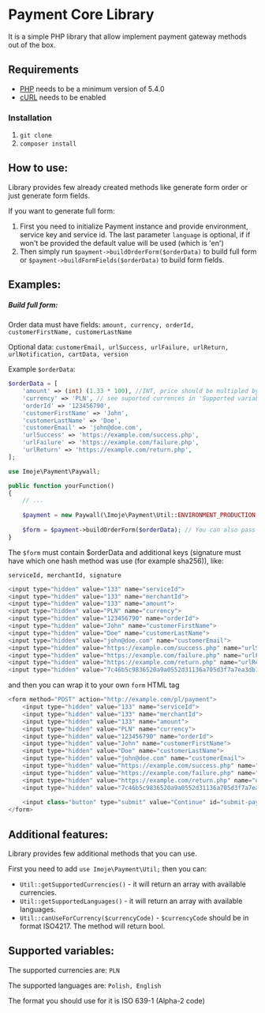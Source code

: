 # Payment Core Library

It is a simple PHP library that allow implement payment gateway methods out of the box.

## Requirements
* [PHP](http://php.net/) needs to be a minimum version of 5.4.0
* [cURL](http://php.net/manual/en/book.curl.php) needs to be enabled

### Installation 
1. `git clone`
2. `composer install`

## How to use:
Library provides few already created methods like generate form order or just generate form fields.

If you want to generate full form:
1. First you need to initialize Payment instance and provide environment, service key and service id. The last parameter `language` is optional, if if won't be provided the default value will be used (which is 'en')
2. Then simply run `$payment->buildOrderForm($orderData)` to build full form or `$payment->buildFormFields($orderData)` to build form fields.

## Examples:

##### Build full form:

Order data must have fields:
`amount, currency, orderId, customerFirstName, customerLastName`

Optional data:
`customerEmail, urlSuccess, urlFailure, urlReturn, urlNotification, cartData, version`
                 
Example `$orderData`:

```php
$orderData = [
    'amount' => (int) (1.33 * 100), //INT, price should be multipled by 100 so for example 1.33 will be 133 
    'currency' => 'PLN', // see suported currences in 'Supported variables' sectiom
    'orderId' => '123456790',
    'customerFirstName' => 'John',
    'customerLastName' => 'Doe',
    'customerEmail' => 'john@doe.com',
    'urlSuccess' => 'https://example.com/success.php',
    'urlFailure' => 'https://example.com/failure.php',
    'urlReturn' => 'https://example.com/return.php',
];
```

```php
use Imoje\Payment\Paywall;

public function yourFunction()
{
    // ...
    
    $payment = new Paywall(\Imoje\Payment\Util::ENVIRONMENT_PRODUCTION, 'b1c8bd6c7411455aab3295c48fcf26a7', 'e692d208484b4d5887755362d0587a00', 'pl');
    
    $form = $payment->buildOrderForm($orderData); // You can also pass second parameter `language` to generate form that will redirect to this language
}
```

The `$form` must contain $orderData and additional keys (signature must have which one hash method was use (for example sha256)), like:

`serviceId, merchantId, signature`

```php
<input type="hidden" value="133" name="serviceId">
<input type="hidden" value="133" name="merchantId">
<input type="hidden" value="133" name="amount">
<input type="hidden" value="PLN" name="currency">
<input type="hidden" value="123456790" name="orderId">
<input type="hidden" value="John" name="customerFirstName">
<input type="hidden" value="Doe" name="customerLastName">
<input type="hidden" value="john@doe.com" name="customerEmail">
<input type="hidden" value="https://example.com/success.php" name="urlSuccess">
<input type="hidden" value="https://example.com/failure.php" name="urlFailure">
<input type="hidden" value="https://example.com/return.php" name="urlReturn">
<input type="hidden" value="7c46b5c9836520a9a0552d31136a705d3f7a7ea3db13de87f41fb3ee31f6dbff;sha256" name="signature">
```

and then you can wrap it to your own `form` HTML tag

```php
<form method="POST" action="http://example.com/pl/payment">
    <input type="hidden" value="133" name="serviceId">
    <input type="hidden" value="133" name="merchantId">
    <input type="hidden" value="133" name="amount">
    <input type="hidden" value="PLN" name="currency">
    <input type="hidden" value="123456790" name="orderId">
    <input type="hidden" value="John" name="customerFirstName">
    <input type="hidden" value="Doe" name="customerLastName">
    <input type="hidden" value="john@doe.com" name="customerEmail">
    <input type="hidden" value="https://example.com/success.php" name="urlSuccess">
    <input type="hidden" value="https://example.com/failure.php" name="urlFailure">
    <input type="hidden" value="https://example.com/return.php" name="urlReturn">
    <input type="hidden" value="7c46b5c9836520a9a0552d31136a705d3f7a7ea3db13de87f41fb3ee31f6dbff;sha256" name="signature">
    
    <input class="button" type="submit" value="Continue" id="submit-payment-form">
</form>
```

## Additional features:
Library provides few additional methods that you can use.

First you need to add `use Imoje\Payment\Util;` then you can:
 
* `Util::getSupportedCurrencies()` - it will return an array with available currencies.
* `Util::getSupportedLanguages()` - it will return an array with available languages.
* `Util::canUseForCurrency($currencyCode)` - `$currencyCode` should be in format ISO4217. The method will return bool.

## Supported variables:

The supported currencies are:
`PLN`

The supported languages are:
`Polish, English`

The format you should use for it is ISO 639-1 (Alpha-2 code)
